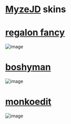 # [MyzeJD](https://osu.ppy.sh/users/3257847) skins

  
# [regalon fancy](https://drive.google.com/file/d/1HBBJFeGBfjuzJPBA-uiYhhJUoBtSRmMt/view?usp=sharing)
![image](https://i.postimg.cc/mgDYGp2x/regalonfancypreview.png)


# [boshyman](https://drive.google.com/file/d/1Z5GoEbqNWj0ZFraARsoMI3vTUoVmLT4C/view?usp=sharing)
![image](https://i.postimg.cc/VL4qpPwB/boshymanpreview.png)

# [monkoedit](https://drive.google.com/file/d/1Qt0glXdBl-wCl3T2sFzbX52FoiaHNNp1/view?usp=sharing)
![image](https://i.postimg.cc/Z5v20hq1/ghettopreviewmonkoedit.png)


